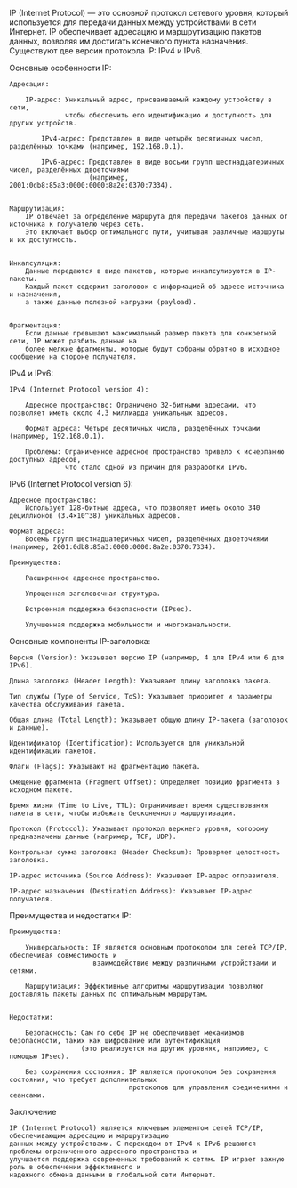  
IP (Internet Protocol) — это основной протокол сетевого уровня, который используется для передачи данных 
между устройствами в сети Интернет. IP обеспечивает адресацию и маршрутизацию пакетов данных, 
позволяя им достигать конечного пункта назначения. Существуют две версии протокола IP: IPv4 и IPv6.


Основные особенности IP:

    Адресация:

        IP-адрес: Уникальный адрес, присваиваемый каждому устройству в сети, 
                  чтобы обеспечить его идентификацию и доступность для других устройств.

            IPv4-адрес: Представлен в виде четырёх десятичных чисел, разделённых точками (например, 192.168.0.1).

            IPv6-адрес: Представлен в виде восьми групп шестнадцатеричных чисел, разделённых двоеточиями 
                        (например, 2001:0db8:85a3:0000:0000:8a2e:0370:7334).


    Маршрутизация:
        IP отвечает за определение маршрута для передачи пакетов данных от источника к получателю через сеть.
        Это включает выбор оптимального пути, учитывая различные маршруты и их доступность.


    Инкапсуляция:
        Данные передаются в виде пакетов, которые инкапсулируются в IP-пакеты. 
        Каждый пакет содержит заголовок с информацией об адресе источника и назначения,
        а также данные полезной нагрузки (payload).


    Фрагментация:
        Если данные превышают максимальный размер пакета для конкретной сети, IP может разбить данные на 
        более мелкие фрагменты, которые будут собраны обратно в исходное сообщение на стороне получателя.


IPv4 и IPv6:
    
    IPv4 (Internet Protocol version 4):

        Адресное пространство: Ограничено 32-битными адресами, что позволяет иметь около 4,3 миллиарда уникальных адресов.
        
        Формат адреса: Четыре десятичных числа, разделённых точками (например, 192.168.0.1).
        
        Проблемы: Ограниченное адресное пространство привело к исчерпанию доступных адресов, 
                  что стало одной из причин для разработки IPv6.



IPv6 (Internet Protocol version 6):

    Адресное пространство: 
        Использует 128-битные адреса, что позволяет иметь около 340 дециллионов (3.4×10^38) уникальных адресов.

    Формат адреса: 
        Восемь групп шестнадцатеричных чисел, разделённых двоеточиями (например, 2001:0db8:85a3:0000:0000:8a2e:0370:7334).

    Преимущества:

        Расширенное адресное пространство.

        Упрощенная заголовочная структура.

        Встроенная поддержка безопасности (IPsec).

        Улучшенная поддержка мобильности и многоканальности.


Основные компоненты IP-заголовка:

    Версия (Version): Указывает версию IP (например, 4 для IPv4 или 6 для IPv6).

    Длина заголовка (Header Length): Указывает длину заголовка пакета.

    Тип службы (Type of Service, ToS): Указывает приоритет и параметры качества обслуживания пакета.

    Общая длина (Total Length): Указывает общую длину IP-пакета (заголовок и данные).

    Идентификатор (Identification): Используется для уникальной идентификации пакетов.

    Флаги (Flags): Указывают на фрагментацию пакета.

    Смещение фрагмента (Fragment Offset): Определяет позицию фрагмента в исходном пакете.

    Время жизни (Time to Live, TTL): Ограничивает время существования пакета в сети, чтобы избежать бесконечного маршрутизации.

    Протокол (Protocol): Указывает протокол верхнего уровня, которому предназначены данные (например, TCP, UDP).

    Контрольная сумма заголовка (Header Checksum): Проверяет целостность заголовка.

    IP-адрес источника (Source Address): Указывает IP-адрес отправителя.

    IP-адрес назначения (Destination Address): Указывает IP-адрес получателя.


Преимущества и недостатки IP:

    Преимущества:

        Универсальность: IP является основным протоколом для сетей TCP/IP, обеспечивая совместимость и 
                         взаимодействие между различными устройствами и сетями.
        
        Маршрутизация: Эффективные алгоритмы маршрутизации позволяют доставлять пакеты данных по оптимальным маршрутам.
    

    Недостатки:
    
        Безопасность: Сам по себе IP не обеспечивает механизмов безопасности, таких как шифрование или аутентификация 
                      (это реализуется на других уровнях, например, с помощью IPsec).

        Без сохранения состояния: IP является протоколом без сохранения состояния, что требует дополнительных 
                                  протоколов для управления соединениями и сеансами.



Заключение

    IP (Internet Protocol) является ключевым элементом сетей TCP/IP, обеспечивающим адресацию и маршрутизацию 
    данных между устройствами. С переходом от IPv4 к IPv6 решаются проблемы ограниченного адресного пространства и 
    улучшается поддержка современных требований к сетям. IP играет важную роль в обеспечении эффективного и 
    надежного обмена данными в глобальной сети Интернет.

